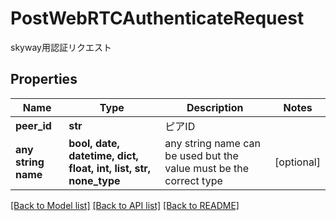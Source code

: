 # PostWebRTCAuthenticateRequest

skyway用認証リクエスト

## Properties
Name | Type | Description | Notes
------------ | ------------- | ------------- | -------------
**peer_id** | **str** | ピアID | 
**any string name** | **bool, date, datetime, dict, float, int, list, str, none_type** | any string name can be used but the value must be the correct type | [optional]

[[Back to Model list]](../README.md#documentation-for-models) [[Back to API list]](../README.md#documentation-for-api-endpoints) [[Back to README]](../README.md)


